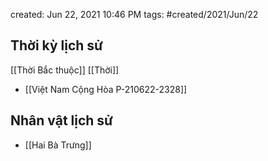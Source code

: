 created: Jun 22, 2021 10:46 PM
tags: #created/2021/Jun/22

## Thời kỳ lịch sử
[[Thời Bắc thuộc]]
[[Thời]]

- [[Việt Nam Cộng Hòa P-210622-2328]]


## Nhân vật lịch sử
- [[Hai Bà Trưng]]
